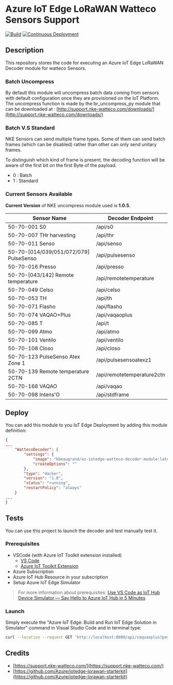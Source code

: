 
# Azure IoT Edge LoRaWAN Watteco Sensors Support

[![Build](https://github.com/kbeaugrand-org/iotedge-lorawan-watteco-decoder/actions/workflows/ci.yml/badge.svg?branch=master)](https://github.com/kbeaugrand-org/iotedge-lorawan-watteco-decoder/actions/workflows/ci.yml)
[![Continuous Deployment](https://github.com/kbeaugrand-org/iotedge-lorawan-watteco-decoder/actions/workflows/cd.yml/badge.svg)](https://github.com/kbeaugrand-org/iotedge-lorawan-watteco-decoder/actions/workflows/cd.yml)

## Description

This repository stores the code for executing an Azure IoT Edge LoRaWAN Decoder module for watteco Sensors.

### Batch Uncompress

By default this module will uncompress batch data coming from sensors with default configuration once they are provisioned on the IoT Platform.
The uncompress function is made by the br_uncompress_py module that can be downloaded at : [http://support.nke-watteco.com/downloads/](http://support.nke-watteco.com/downloads/)

### Batch V.S Standard

NKE Sensors can send multiple frame types.
Some of them can send batch frames (which can be disabled) rather than other can only send unitary frames.

To distinguish which kind of frame is present, the decoding function will be aware of the first bit on the first Byte of the payload.

- 0 : Batch
- 1 : Standard

### Current Sensors Available

__Current Version__ of NKE uncompress module used is __1.0.5__.

| Sensor Name                             | Decoder Endpoint                |
|-----------------------------------------|---------------------------------|
| 50-70-001 S0                            | /api/s0                         |
| 50-70-007 THr harvesting                | /api/thr                        |
| 50-70-011 Senso                         | /api/senso                      |
| 50-70-[014/039/051/072/079] PulseSenso  | /api/pulsesenso                 |
| 50-70-016 Presso                        | /api/presso                     |
| 50-70-[043/142] Remote temperature      | /api/remotetemperature          |
| 50-70-049 Celso                         | /api/celso                      |
| 50-70-053 TH                            | /api/th                         |
| 50-70-071 Flasho                        | /api/flasho                     |
| 50-70-074 VAQAO+Plus                    | /api/vaqaoplus                  |
| 50-70-085 T                             | /api/t                          |
| 50-70-099 Atmo                          | /api/atmo                       |
| 50-70-101 Ventilo                       | /api/ventilo                    |
| 50-70-108 Closo                         | /api/closo                      |
| 50-70-123 PulseSenso Atex Zone 1        | /api/pulsesensoatexz1           |
| 50-70-139 Remote temperature 2CTN       | /api/remotetemperature2ctn      |
| 50-70-168 VAQAO                         | /api/vaqao                      |
| 50-70-098 Intens'O                      | /api/stdframe                   |

## Deploy

You can add this module to you IoT Edge Deployment by adding this module definition:

```json
{
...
    "WattecoDecoder": {
        "settings": {
            "image": "kbeaugrand/az-iotedge-watteco-decoder-module:latest",
            "createOptions": ""
        },
        "type": "docker",
        "version": "1.0",
        "status": "running",
        "restartPolicy": "always"
    }
...
}
```

## Tests

You can use this project to launch the decoder and test manually test it.

### Prerequisites

* VSCode (with Azure IoT Toolkit extension installed)
    * [VS Code](https://code.visualstudio.com/)
    * [Azure IoT Toolkit Extension](https://marketplace.visualstudio.com/items?itemName=vsciot-vscode.azure-iot-toolkit)
* Azure Subscription
* Azure IoT Hub Resource in your subscription
* Setup Azure IoT Edge Simulator

> For more information about prerequisites: [Use VS Code as IoT Hub Device Simulator — Say Hello to Azure IoT Hub in 5 Minutes](https://devblogs.microsoft.com/iotdev/use-vs-code-as-iot-hub-device-simulator-say-hello-to-azure-iot-hub-in-5-minutes/)

### Launch

Simply execute the "Azure IoT Edge: Build and Run IoT Edge Solution in Simulator" command in Visual Studio Code and in terminal type: 

```sh
curl --location --request GET 'http://localhost:8080/api/vaquaoplus?payload=cjAAAAExAiHxvgRfuAfwkOwVZER7CS7pHsBXsJPYABmAAGQFIGuZ2Q4MySmlqtkXyG5Z&devEUI=000000000000000000&fport=125'
```

## Credits

* [https://support.nke-watteco.com/](https://support.nke-watteco.com/)
* [https://github.com/Azure/iotedge-lorawan-starterkit](https://github.com/Azure/iotedge-lorawan-starterkit)